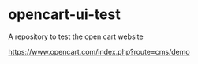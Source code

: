 # opencart-ui-test
A repository to test the open cart website


https://www.opencart.com/index.php?route=cms/demo